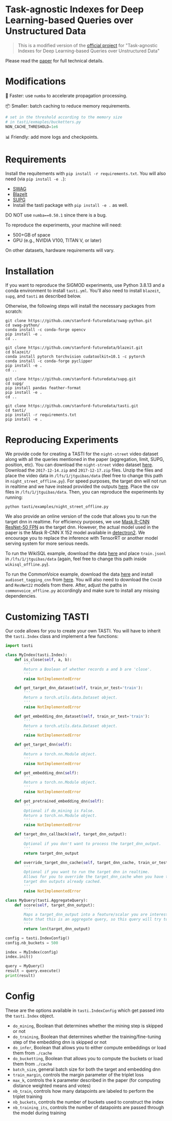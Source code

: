 # Task-agnostic Indexes for Deep Learning-based Queries over Unstructured Data

> This is a modified version of the [official project](https://github.com/stanford-futuredata/tasti) for "Task-agnostic Indexes for Deep Learning-based Queries over Unstructured Data"

Please read the [paper](https://arxiv.org/abs/2009.04540) for full technical details.

# Modifications
🚀 Faster: use `numba` to accelerate propagation processing.

📦 Smaller: batch caching to reduce memory requirements.
```python
# set in the threshold according to the memory size
# in tasti/exmaples/bucketters.py
NON_CACHE_THRESHOLD=1e6
```

📊 Friendly: add more logs and checkpoints.

# Requirements

Install the requitements with `pip install -r requirements.txt`. You will also need (via `pip install -e .`):
- [SWAG](https://github.com/stanford-futuredata/swag-python)
- [BlazeIt](https://github.com/stanford-futuredata/blazeit)
- [SUPG](https://github.com/stanford-futuredata/supg)
- Install the tasti package with `pip install -e .` as well.

DO NOT use `numba==0.50.1` since there is a bug.

To reproduce the experiments, your machine will need:
- 500+GB of space
- GPU (e.g., NVIDIA V100, TITAN V, or later)

On other datasets, hardware requirements will vary.

# Installation
If you want to reproduce the SIGMOD experiments, use Python 3.8.13 and a conda environment to install `tasti.yml`. You'll also need to install `blazeit`, `supg`, and `tasti` as described below.

Otherwise, the following steps will install the necessary packages from scratch:
```
git clone https://github.com/stanford-futuredata/swag-python.git
cd swag-python/
conda install -c conda-forge opencv
pip install -e .
cd ..

git clone https://github.com/stanford-futuredata/blazeit.git
cd blazeit/
conda install pytorch torchvision cudatoolkit=10.1 -c pytorch
conda install -c conda-forge pyclipper
pip install -e .
cd ..

git clone https://github.com/stanford-futuredata/supg.git
cd supg/
pip install pandas feather-format
pip install -e .
cd ..

git clone https://github.com/stanford-futuredata/tasti.git
cd tasti/
pip install -r requirements.txt
pip install -e .
```

# Reproducing Experiments

We provide code for creating a TASTI for the `night-street` video dataset along with all the queries mentioned in the paper (aggregation, limit, SUPG, position, etc). You can download the `night-street` video dataset [here](https://drive.google.com/drive/folders/1phQuGu4oWwbArurprqruMztTdP1Fzz2F?usp=sharing). Download the `2017-12-14.zip` and `2017-12-17.zip` files. Unzip the files and place the video data in `/lfs/1/jtguibas/data` (feel free to change this path in `night_street_offline.py`). For speed purposes, the target dnn will not run in realtime and we have instead provided the outputs [here](https://drive.google.com/drive/folders/1XKZmBb0AvCBJX11bJGdoxdgMozoiSuWf?usp=sharing). Place the csv files in `/lfs/1/jtguibas/data`. Then, you can reproduce the experiments by running:

```
python tasti/examples/night_street_offline.py
```

We also provide an online version of the code that allows you to run the target dnn in realtime. For efficiency purposes, we use [Mask R-CNN ResNet-50 FPN](https://pytorch.org/docs/stable/torchvision/models.html#object-detection-instance-segmentation-and-person-keypoint-detection) as the target dnn. However, the actual model used in the paper is the Mask R-CNN X 152 model available in [detectron2](https://github.com/facebookresearch/detectron2). We encourage you to replace the inference with TensorRT or another model serving system for more serious needs.

To run the WikiSQL example, download the data [here](https://github.com/salesforce/WikiSQL) and place `train.jsonl` in `/lfs/1/jtguibas/data` (again, feel free to change this path inside `wikisql_offline.py`).

To run the CommonVoice example, download the data [here](https://commonvoice.mozilla.org/en/datasets) and install `audioset_tagging_cnn` from [here](https://github.com/qiuqiangkong/audioset_tagging_cnn). You will also need to download the `Cnn10` and `ResNet22` models from there. After, adjust the paths in `commonvoice_offline.py` accordingly and make sure to install any missing dependencies.

# Customizing TASTI

Our code allows for you to create your own TASTI. You will have to inherit the `tasti.Index` class and implement a few functions:

```python
import tasti

class MyIndex(tasti.Index):
    def is_close(self, a, b):
        '''
        Return a Boolean of whether records a and b are 'close'.
        '''
        raise NotImplementedError

    def get_target_dnn_dataset(self, train_or_test='train'):
        '''
        Return a torch.utils.data.Dataset object.
        '''
        raise NotImplementedError

    def get_embedding_dnn_dataset(self, train_or_test='train'):
        '''
        Return a torch.utils.data.Dataset object.
        '''
        raise NotImplementedError

    def get_target_dnn(self):
        '''
        Return a torch.nn.Module object.
        '''
        raise NotImplementedError

    def get_embedding_dnn(self):
        '''
        Return a torch.nn.Module object.
        '''
        raise NotImplementedError

    def get_pretrained_embedding_dnn(self):
        '''
        Optional if do_mining is False.
        Return a torch.nn.Module object.
        '''
        raise NotImplementedError

    def target_dnn_callback(self, target_dnn_output):
        '''
        Optional if you don't want to process the target_dnn_output.
        '''
        return target_dnn_output

    def override_target_dnn_cache(self, target_dnn_cache, train_or_test='train'):
        '''
        Optional if you want to run the target dnn in realtime.
        Allows for you to override the target_dnn_cache when you have the
        target dnn outputs already cached.
        '''
        raise NotImplementedError

class MyQuery(tasti.AggregateQuery):
    def score(self, target_dnn_output):
        '''
        Maps a target_dnn_output into a feature/scalar you are interested in.
        Note that this is an aggregate query, so this query will try to estimate the total sum of these scores.
        '''
        return len(target_dnn_output)

config = tasti.IndexConfig()
config.nb_buckets = 500

index = MyIndex(config)
index.init()

query = MyQuery()
result = query.execute()
print(result)
```

# Config
These are the options available in `tasti.IndexConfig` which get passed into the `tasti.Index` object.
- `do_mining`, Boolean that determines whether the mining step is skipped or not
- `do_training`, Boolean that determines whether the training/fine-tuning step of the embedding dnn is skipped or not
- `do_infer`, Boolean that allows you to either compute embeddings or load them from `./cache`
- `do_bucketting`, Boolean that allows you to compute the buckets or load them from `./cache`
- `batch_size`, general batch size for both the target and embedding dnn
- `train_margin`, controls the margin parameter of the triplet loss
- `max_k`, controls the k parameter described in the paper (for computing distance weighted means and votes)
- `nb_train`, controls how many datapoints are labeled to perform the triplet training
- `nb_buckets`, controls the number of buckets used to construct the index
- `nb_training_its`, controls the number of datapoints are passed through the model during training
